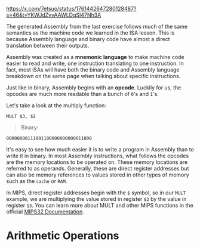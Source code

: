 https://x.com/7etsuo/status/1761442647280128487?s=46&t=YKWJdZvvAAWLDqSI47Nh3A

The generated Assembly from the last exercise follows much of the same semantics as the machine code we learned in the ISA lesson. This is because Assembly language and binary code have almost a direct translation between their outputs.

Assembly was created as a **mnemonic language** to make machine code easier to read and write, one instruction translating to one instruction. In fact, most iSAs will have both the binary code and Assembly language breakdown on the same page when talking about specific instructions. 

Just like in binary, Assembly begins with an **opcode**. Luckily for us, the opcodes are much more readable than a bunch of `0`'s and `1`'s.

Let's take a look at the multiply function:

```Assembly
MULT $3, $2
```

> Binary:

```
00000000111001100000000000011000
```

It's easy to see how much easier it is to write a program in Assembly than to write it in binary. In most Assembly instructions, what follows the opcodes are the memory locations to be operated on. These memory locations are referred to as operands. Generally, these are direct register addresses but can also be memory references to values stored in other types of memory such as the `cache` or `RAM`.

In MIPS, direct register addresses begin with the `$` symbol, so in our `MULT` example, we are multiplying the value stored in register `$2` by the value in register `$3`. 
You can learn more about MULT and other MIPS functions in the official [MIPS32 Documentation](https://s3-eu-west-1.amazonaws.com/downloads-mips/documents/MD00086-2B-MIPS32BIS-AFP-6.06.pdf).


# Arithmetic Operations

